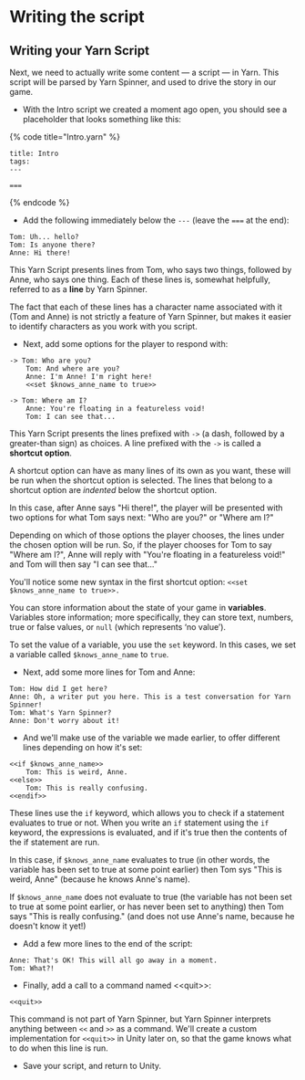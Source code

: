 # Writing the script

## Writing your Yarn Script

Next, we need to actually write some content — a script — in Yarn. This script will be parsed by Yarn Spinner, and used to drive the story in our game.

* With the Intro script we created a moment ago open, you should see a placeholder that looks something like this:

{% code title="Intro.yarn" %}
```text
title: Intro
tags:
---

=== 
```
{% endcode %}

* Add the following immediately below the `---` \(leave the `===` at the end\):

```text
Tom: Uh... hello?
Tom: Is anyone there?
Anne: Hi there!
```

This Yarn Script presents lines from Tom, who says two things, followed by Anne, who says one thing. Each of these lines is, somewhat helpfully, referred to as a **line** by Yarn Spinner. 

The fact that each of these lines has a character name associated with it \(Tom and Anne\) is not strictly a feature of Yarn Spinner, but makes it easier to identify characters as you work with you script.

* Next, add some options for the player to respond with:

```text
-> Tom: Who are you?
    Tom: And where are you?
    Anne: I'm Anne! I'm right here!
    <<set $knows_anne_name to true>>

-> Tom: Where am I?
    Anne: You're floating in a featureless void!
    Tom: I can see that...
```

This Yarn Script presents the lines prefixed with `->` \(a dash, followed by a greater-than sign\) as choices. A line prefixed with the `->` is called a **shortcut option**.

A shortcut option can have as many lines of its own as you want, these will be run when the shortcut option is selected. The lines that belong to a shortcut option are _indented_ below the shortcut option.

In this case, after Anne says "Hi there!", the player will be presented with two options for what Tom says next: "Who are you?" or "Where am I?"

Depending on which of those options the player chooses, the lines under the chosen option will be run. So, if the player chooses for Tom to say "Where am I?", Anne will reply with "You're floating in a featureless void!" and Tom will then say "I can see that..."

You'll notice some new syntax in the first shortcut option: `<<set $knows_anne_name to true>>.`

You can store information about the state of your game in **variables**. Variables store information; more specifically, they can store text, numbers, true or false values, or `null` \(which represents ‘no value’\).

To set the value of a variable, you use the `set` keyword. In this cases, we set a variable called `$knows_anne_name` to `true`. 

* Next, add some more lines for Tom and Anne:

```text
Tom: How did I get here?
Anne: Oh, a writer put you here. This is a test conversation for Yarn Spinner!
Tom: What's Yarn Spinner?
Anne: Don't worry about it!
```

* And we'll make use of the variable we made earlier, to offer different lines depending on how it's set:

```text
<<if $knows_anne_name>>
    Tom: This is weird, Anne.
<<else>>
    Tom: This is really confusing.
<<endif>>
```

These lines use the `if` keyword, which allows you to check if a statement evaluates to true or not. When you write an `if` statement using the `if` keyword, the expressions is evaluated, and if it's true then the contents of the if statement are run.

In this case, if `$knows_anne_name` evaluates to true \(in other words, the variable has been set to true at some point earlier\) then Tom sys "This is weird, Anne" \(because he knows Anne's name\). 

If `$knows_anne_name` does not evaluate to true \(the variable has not been set to true at some point earlier, or has never been set to anything\) then Tom says "This is really confusing." \(and does not use Anne's name, because he doesn't know it yet!\)

* Add a few more lines to the end of the script:

```text
Anne: That's OK! This will all go away in a moment.
Tom: What?!
```

* Finally, add a call to a command named &lt;&lt;quit&gt;&gt;:

```text
<<quit>>
```

This command is not part of Yarn Spinner, but Yarn Spinner interprets anything between `<<` and `>>` as a command. We'll create a custom implementation for `<<quit>>` in Unity later on, so that the game knows what to do when this line is run.

* Save your script, and return to Unity.

